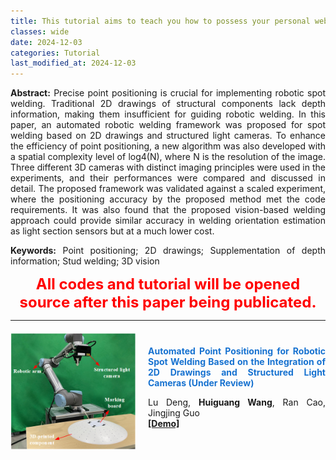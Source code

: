 ```yaml
---
title: This tutorial aims to teach you how to possess your personal website
classes: wide
date: 2024-12-03
categories: Tutorial
last_modified_at: 2024-12-03
---
```


<div style="text-align: justify;">
  <p><strong>Abstract:</strong> Precise point positioning is crucial for implementing robotic spot welding. Traditional 2D drawings of structural components lack depth information, making them insufficient for guiding robotic welding. In this paper, an automated robotic welding framework was proposed for spot welding based on 2D drawings and structured light cameras. To enhance the efficiency of point positioning, a new algorithm was also developed with a spatial complexity level of log4(N), where N is the resolution of the image. Three different 3D cameras with distinct imaging principles were used in the experiments, and their performances were compared and discussed in detail. The proposed framework was validated against a scaled experiment, where the positioning accuracy by the proposed method met the code requirements. It was also found that the proposed vision-based welding approach could provide similar accuracy in welding orientation estimation as light section sensors but at a much lower cost.
  </p>
  <p><strong>Keywords:</strong> Point positioning; 2D drawings; Supplementation of depth information; Stud welding; 3D vision
  </p>
</div>

<div style="text-align: center;">
  <p><strong><font color='red', size='5'>All codes and tutorial will be opened source after this paper being publicated.</font></strong>
  </p>

</div>

---
<div style="display: flex; align-items: center; margin-top: 20px; margin-bottom: 20px;">
  <img src="/web_resources\publication\picture\第二篇文章.png" style="flex-shrink: 0; width: 200px; margin-right: 20px;"/>
  <div style="text-align: justify;">
    <span style="color:#1772d0; display: block; margin-bottom: 10px;">
      <b>Automated Point Positioning for Robotic Spot Welding Based on the Integration of 2D Drawings and Structured Light Cameras (Under Review)</b>
    </span>
    <p>
      Lu Deng, <strong>Huiguang Wang</strong>,  Ran Cao, Jingjing Guo
      <br/>        
      <a href="https://youtu.be/-3JwZIYJyXY?si=GirI83uAahH1MXck"><b>[Demo]</b></a>
      <!-- <a href="https://huiguangwang.top/file/Code_FPM.rar"><b>[Code]</b></a> -->
      <br/>
    </p>
  </div>
</div>




